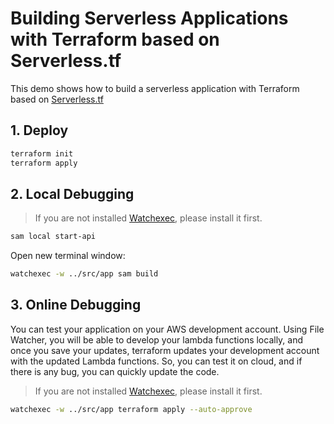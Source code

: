 # Building Serverless Applications with Terraform based on Serverless.tf

This demo shows how to build a serverless application with Terraform based on [Serverless.tf](https://serverless.tf/)

## 1. Deploy

```bash
terraform init
terraform apply
```

## 2. Local Debugging

> If you are not installed [Watchexec](https://github.com/watchexec/watchexec), please install it first.

```bash
sam local start-api
```

Open new terminal window:

```bash
watchexec -w ../src/app sam build
```

## 3. Online Debugging

You can test your application on your AWS development account. Using File Watcher, you will be able to develop your lambda functions locally, and once you save your updates, terraform updates your development account with the updated Lambda functions. So, you can test it on cloud, and if there is any bug, you can quickly update the code.

> If you are not installed [Watchexec](https://github.com/watchexec/watchexec), please install it first.

```bash
watchexec -w ../src/app terraform apply --auto-approve
```
